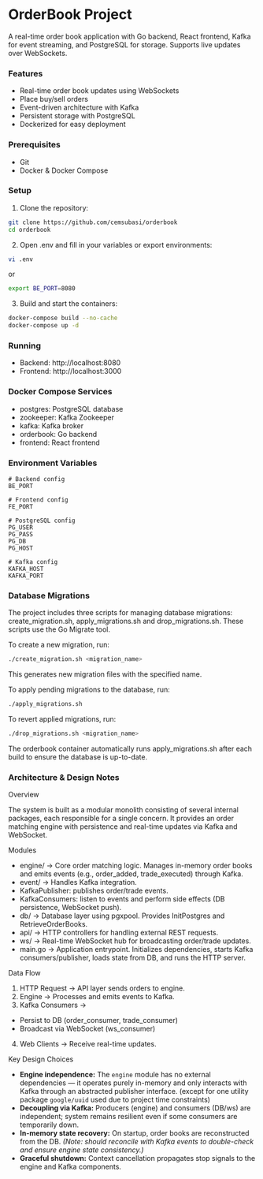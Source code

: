 # OrderBook Project

A real-time order book application with Go backend, React frontend, Kafka for event streaming, and PostgreSQL for storage. Supports live updates over WebSockets.

### Features
- Real-time order book updates using WebSockets
- Place buy/sell orders
-	Event-driven architecture with Kafka
-	Persistent storage with PostgreSQL
-	Dockerized for easy deployment

### Prerequisites
- Git
-	Docker & Docker Compose

### Setup
1.	Clone the repository:
```bash
git clone https://github.com/cemsubasi/orderbook
cd orderbook
```

2.	Open .env and fill in your variables or export environments:

```bash
vi .env
```
or
```bash
export BE_PORT=8080
```

3.	Build and start the containers:

```bash
docker-compose build --no-cache
docker-compose up -d
```

### Running
- Backend: http://localhost:8080
- Frontend: http://localhost:3000

### Docker Compose Services
- postgres: PostgreSQL database
- zookeeper: Kafka Zookeeper
- kafka: Kafka broker
- orderbook: Go backend
- frontend: React frontend

### Environment Variables
```env
# Backend config
BE_PORT

# Frontend config
FE_PORT

# PostgreSQL config
PG_USER
PG_PASS
PG_DB
PG_HOST

# Kafka config
KAFKA_HOST
KAFKA_PORT
```

### Database Migrations

The project includes three scripts for managing database migrations: create_migration.sh, apply_migrations.sh and drop_migrations.sh. These scripts use the Go Migrate tool.

To create a new migration, run:
```sh
./create_migration.sh <migration_name>
```
This generates new migration files with the specified name.

To apply pending migrations to the database, run:
```sh
./apply_migrations.sh
```
To revert applied migrations, run:
```sh
./drop_migrations.sh <migration_name>
```

The orderbook container automatically runs apply_migrations.sh after each build to ensure the database is up-to-date.

### Architecture & Design Notes

Overview

The system is built as a modular monolith consisting of several internal packages, each responsible for a single concern.
It provides an order matching engine with persistence and real-time updates via Kafka and WebSocket.

Modules
- engine/ → Core order matching logic. Manages in-memory order books and emits events (e.g., order_added, trade_executed) through Kafka.
- event/ → Handles Kafka integration.
- KafkaPublisher: publishes order/trade events.
- KafkaConsumers: listen to events and perform side effects (DB persistence, WebSocket push).
- db/ → Database layer using pgxpool. Provides InitPostgres and RetrieveOrderBooks.
- api/ → HTTP controllers for handling external REST requests.
- ws/ → Real-time WebSocket hub for broadcasting order/trade updates.
- main.go → Application entrypoint. Initializes dependencies, starts Kafka consumers/publisher, loads state from DB, and runs the HTTP server.

Data Flow
1.	HTTP Request → API layer sends orders to engine.
2.	Engine → Processes and emits events to Kafka.
3.	Kafka Consumers → 
- Persist to DB (order_consumer, trade_consumer)
- Broadcast via WebSocket (ws_consumer)
4.	Web Clients → Receive real-time updates.

Key Design Choices
- **Engine independence:** The `engine` module has no external dependencies — it operates purely in-memory and only interacts with Kafka through an abstracted publisher interface. (except for one utility package `google/uuid` used due to project time constraints)
- **Decoupling via Kafka:** Producers (engine) and consumers (DB/ws) are independent; system remains resilient even if some consumers are temporarily down.
- **In-memory state recovery:** On startup, order books are reconstructed from the DB. *(Note: should reconcile with Kafka events to double-check and ensure engine state consistency.)*
- **Graceful shutdown:** Context cancellation propagates stop signals to the engine and Kafka components.
